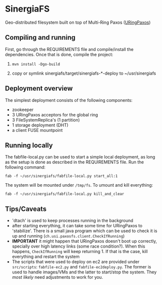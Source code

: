 # SinergiaFS

Geo-distributed filesystem built on top of Multi-Ring Paxos ([URingPaxos](github.com/sambenz/URingPaxos))

## Compiling and running

First, go through the REQUIREMENTS file and compile/install the dependencies.
Once that is done, compile the project:

1. `mvn install -Dgo-build`

2. copy or symlink sinergiafs/target/sinergiafs-\*-deploy to ~/usr/sinergiafs

## Deployment overview
The simplest deployment consists of the following components:

- zookeeper
- 3 URingPaxos acceptors for the global ring
- 3 FileSystemReplica's (1 partition)
- 1 storage deployment (DHT)
- a client FUSE mountpoint

## Running locally

The fabfile-local.py can be used to start a simple local deployment,
as long as the setup is done as described in the REQUIREMENTS file.
Run the following command:

    fab -f ~/usr/sinergiafs/fabfile-local.py start_all:1

The system will be mounted under `/tmp/fs`. To umount and kill everything:

    fab -f ~/usr/sinergiafs/fabfile-local.py kill_and_clear

## Tips/Caveats

- 'dtach' is used to keep processes running in the background
- after starting everything, it can take some time for URingPaxos to
  'stabilize'. There is a small java program which can be used to
  check it is up and running (`ch.usi.paxosfs.client.CheckIfRunning`)
- **IMPORTANT** it might happen that URingPaxos doesn't boot up
  correctly, specially over high latency links (some race
  condition?). When this happens, `CheckIfRunning` will keep
  returning 1. If that is the case, kill everything and restart the
  system
- The scripts that were used to deploy on ec2 are provided under
  `src/scripts`: `fabfile-ec2.py` and `fabfile-ec2deploy.py`. The
  former is used to handle images/VMs and the latter to start/stop the
  system. They *most likely* need adjustments to work for you.


